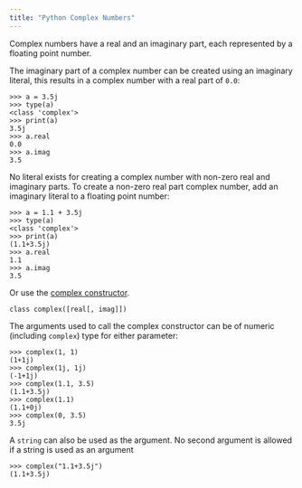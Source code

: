 ```yaml
---
title: "Python Complex Numbers"
---
```


Complex numbers have a real and an imaginary part, each represented by a floating point number.

The imaginary part of a complex number can be created using an imaginary literal, this results in a complex number with a real part of `0.0`:

    >>> a = 3.5j
    >>> type(a)
    <class 'complex'>
    >>> print(a)
    3.5j
    >>> a.real
    0.0
    >>> a.imag
    3.5

No literal exists for creating a complex number with non-zero real and imaginary parts. To create a non-zero real part complex number, add an imaginary literal to a floating point number:

    >>> a = 1.1 + 3.5j
    >>> type(a)
    <class 'complex'>
    >>> print(a)
    (1.1+3.5j)
    >>> a.real
    1.1
    >>> a.imag
    3.5

Or use the [complex constructor](https://docs.python.org/3/library/functions.html#complex).

    class complex([real[, imag]])

The arguments used to call the complex constructor can be of numeric (including `complex`) type for either parameter:

    >>> complex(1, 1)
    (1+1j)
    >>> complex(1j, 1j)
    (-1+1j)
    >>> complex(1.1, 3.5)
    (1.1+3.5j)
    >>> complex(1.1)
    (1.1+0j)
    >>> complex(0, 3.5)
    3.5j

A `string` can also be used as the argument. No second argument is allowed if a string is used as an argument

    >>> complex("1.1+3.5j")
    (1.1+3.5j)
